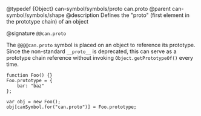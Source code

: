 @typedef {Object} can-symbol/symbols/proto can.proto
@parent can-symbol/symbols/shape
@description Defines the "proto" (first element in the prototype chain) of an object


@signature `@@can.proto`

The `@@@@can.proto` symbol is placed on an object to reference its prototype.  Since the non-standard `__proto__` is deprecated, this can serve as a prototype chain reference without invoking `Object.getPrototypeOf()` every time.

```
function Foo() {}
Foo.prototype = {
	bar: "baz"
};

var obj = new Foo();
obj[canSymbol.for("can.proto")] = Foo.prototype;

```
